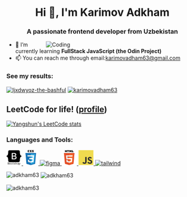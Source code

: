 <h1 align="center">Hi 👋, I'm Karimov Adkham</h1>
<h3 align="center">A passionate frontend developer from Uzbekistan</h3>
<img align="right" alt="Coding" width="400" src="https://cdn.dribbble.com/users/1162077/screenshots/3848914/programmer.gif">

- 🌱 I’m currently learning **FullStack JavaScript (the Odin Project)**
- 📫 You can reach me through email:karimovadham63@gmail.com

<h3 align="left">See my results:</h3>
<p align="left">
<a href="https://codepen.io/ljxdwyoz-the-bashful" target="blank"><img align="center" src="https://raw.githubusercontent.com/rahuldkjain/github-profile-readme-generator/master/src/images/icons/Social/codepen.svg" alt="ljxdwyoz-the-bashful" height="30" width="40" /></a>
<a href="https://www.leetcode.com/karimovadham63" target="blank"><img align="center" src="https://raw.githubusercontent.com/rahuldkjain/github-profile-readme-generator/master/src/images/icons/Social/leet-code.svg" alt="karimovadham63" height="30" width="40" /></a>
</p>

## LeetCode for life! ([profile](https://leetcode.com/karimovadham63))
[![Yangshun's LeetCode stats](https://leetcode-stats-six.vercel.app/api?username=karimovadham63)](https://github.com/KnlnKS/leetcode-stats)

<h3 align="left">Languages and Tools:</h3>
<p align="left"> <a href="https://getbootstrap.com" target="_blank" rel="noreferrer"> <img src="https://raw.githubusercontent.com/devicons/devicon/master/icons/bootstrap/bootstrap-plain-wordmark.svg" alt="bootstrap" width="40" height="40"/> </a> <a href="https://www.w3schools.com/css/" target="_blank" rel="noreferrer"> <img src="https://raw.githubusercontent.com/devicons/devicon/master/icons/css3/css3-original-wordmark.svg" alt="css3" width="40" height="40"/> </a> <a href="https://www.figma.com/" target="_blank" rel="noreferrer"> <img src="https://www.vectorlogo.zone/logos/figma/figma-icon.svg" alt="figma" width="40" height="40"/> </a> <a href="https://www.w3.org/html/" target="_blank" rel="noreferrer"> <img src="https://raw.githubusercontent.com/devicons/devicon/master/icons/html5/html5-original-wordmark.svg" alt="html5" width="40" height="40"/> </a> <a href="https://developer.mozilla.org/en-US/docs/Web/JavaScript" target="_blank" rel="noreferrer"> <img src="https://raw.githubusercontent.com/devicons/devicon/master/icons/javascript/javascript-original.svg" alt="javascript" width="40" height="40"/> </a> <a href="https://tailwindcss.com/" target="_blank" rel="noreferrer"> <img src="https://www.vectorlogo.zone/logos/tailwindcss/tailwindcss-icon.svg" alt="tailwind" width="40" height="40"/> </a> </p>

<p><img align="left" src="https://github-readme-stats.vercel.app/api/top-langs?username=adkham63&show_icons=true&locale=en&layout=compact" alt="adkham63" /></p>

<p>&nbsp;<img align="center" src="https://github-readme-stats.vercel.app/api?username=adkham63&show_icons=true&locale=en" alt="adkham63" /></p>

<p><img align="center" src="https://github-readme-streak-stats.herokuapp.com/?user=adkham63&" alt="adkham63" /></p>



